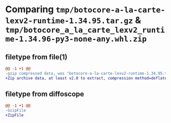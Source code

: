 # Comparing `tmp/botocore-a-la-carte-lexv2-runtime-1.34.95.tar.gz` & `tmp/botocore_a_la_carte_lexv2_runtime-1.34.96-py3-none-any.whl.zip`

## filetype from file(1)

```diff
@@ -1 +1 @@
-gzip compressed data, was "botocore-a-la-carte-lexv2-runtime-1.34.95.tar", last modified: Wed May  1 01:06:31 2024, max compression
+Zip archive data, at least v2.0 to extract, compression method=deflate
```

## filetype from diffoscope

```diff
@@ -1 +1 @@
-GzipFile
+ZipFile
```

